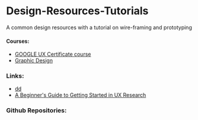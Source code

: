 # Design-Resources-Tutorials
A common design resources with a tutorial on wire-framing and prototyping

#### Courses: 
* [GOOGLE UX Certificate course](https://www.youtube.com/watch?v=6qLq7xkodA8&list=PLtS8Ubq2bIlUWixdH_1Q2yzZh8QJSBVmT)
* [Graphic Design](https://www.youtube.com/watch?v=9QTCvayLhCA&t=21967s)

### Links:
* [dd ](https://apparicio.notion.site/apparicio/Links-about-UX-and-UI-eb1a774d01e74587b3c57ab9a9440266)
* [A Beginner's Guide to Getting Started in UX Research](https://www.notion.so/A-Beginner-s-Guide-to-Getting-Started-in-UX-Research-1e3e0567b4944c938ae8d1a4f0a21c56#6fd9d3bde69f4ccaaffe2013b47c2eba) 


### Github Repositories:
